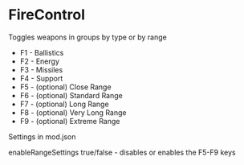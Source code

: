 # FireControl
Toggles weapons in groups by type or by range

*  F1 - Ballistics
*  F2 - Energy
*  F3 - Missiles
*  F4 - Support
*  F5 - (optional) Close Range
*  F6 - (optional) Standard Range
*  F7 - (optional) Long Range
*  F8 - (optional) Very Long Range
*  F9 - (optional) Extreme Range

Settings in mod.json

enableRangeSettings true/false - disables or enables the F5-F9 keys
